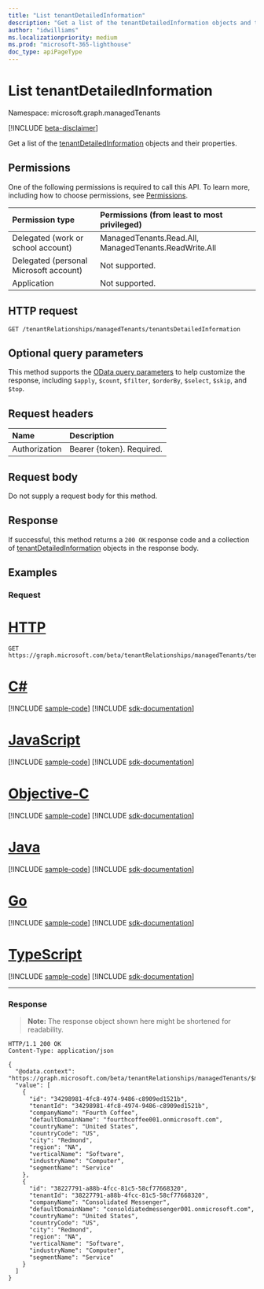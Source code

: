 ```yaml
---
title: "List tenantDetailedInformation"
description: "Get a list of the tenantDetailedInformation objects and their properties."
author: "idwilliams"
ms.localizationpriority: medium
ms.prod: "microsoft-365-lighthouse"
doc_type: apiPageType
---
```


# List tenantDetailedInformation
Namespace: microsoft.graph.managedTenants

[!INCLUDE [beta-disclaimer](../../includes/beta-disclaimer.md)]

Get a list of the [tenantDetailedInformation](../resources/managedtenants-tenantdetailedinformation.md) objects and their properties.

## Permissions
One of the following permissions is required to call this API. To learn more, including how to choose permissions, see [Permissions](/graph/permissions-reference).

|Permission type|Permissions (from least to most privileged)|
|:---|:---|
|Delegated (work or school account)|ManagedTenants.Read.All, ManagedTenants.ReadWrite.All|
|Delegated (personal Microsoft account)|Not supported.|
|Application|Not supported.|

## HTTP request

<!-- {
  "blockType": "ignored"
}
-->
``` http
GET /tenantRelationships/managedTenants/tenantsDetailedInformation
```

## Optional query parameters
This method supports the [OData query parameters](/graph/query-parameters) to help customize the response, including `$apply`, `$count`, `$filter`, `$orderBy`, `$select`, `$skip`, and `$top`.

## Request headers
|Name|Description|
|:---|:---|
|Authorization|Bearer {token}. Required.|

## Request body
Do not supply a request body for this method.

## Response

If successful, this method returns a `200 OK` response code and a collection of [tenantDetailedInformation](../resources/managedtenants-tenantdetailedinformation.md) objects in the response body.

## Examples

### Request

# [HTTP](#tab/http)
<!-- {
  "blockType": "request",
  "name": "list_tenantdetailedinformation"
}
-->
``` http
GET https://graph.microsoft.com/beta/tenantRelationships/managedTenants/tenantsDetailedInformation
```
# [C#](#tab/csharp)
[!INCLUDE [sample-code](../includes/snippets/csharp/list-tenantdetailedinformation-csharp-snippets.md)]
[!INCLUDE [sdk-documentation](../includes/snippets/snippets-sdk-documentation-link.md)]

# [JavaScript](#tab/javascript)
[!INCLUDE [sample-code](../includes/snippets/javascript/list-tenantdetailedinformation-javascript-snippets.md)]
[!INCLUDE [sdk-documentation](../includes/snippets/snippets-sdk-documentation-link.md)]

# [Objective-C](#tab/objc)
[!INCLUDE [sample-code](../includes/snippets/objc/list-tenantdetailedinformation-objc-snippets.md)]
[!INCLUDE [sdk-documentation](../includes/snippets/snippets-sdk-documentation-link.md)]

# [Java](#tab/java)
[!INCLUDE [sample-code](../includes/snippets/java/list-tenantdetailedinformation-java-snippets.md)]
[!INCLUDE [sdk-documentation](../includes/snippets/snippets-sdk-documentation-link.md)]

# [Go](#tab/go)
[!INCLUDE [sample-code](../includes/snippets/go/list-tenantdetailedinformation-go-snippets.md)]
[!INCLUDE [sdk-documentation](../includes/snippets/snippets-sdk-documentation-link.md)]

# [TypeScript](#tab/typescript)
[!INCLUDE [sample-code](../includes/snippets/typescript/list-tenantdetailedinformation-typescript-snippets.md)]
[!INCLUDE [sdk-documentation](../includes/snippets/snippets-sdk-documentation-link.md)]

---



### Response
>**Note:** The response object shown here might be shortened for readability.
<!-- {
  "blockType": "response",
  "truncated": true,
  "@odata.type": "Collection(microsoft.graph.managedTenants.tenantDetailedInformation)"
}
-->
``` http
HTTP/1.1 200 OK
Content-Type: application/json

{
  "@odata.context": "https://graph.microsoft.com/beta/tenantRelationships/managedTenants/$metadata#tenantDetailedInformation",
  "value": [
    {
      "id": "34298981-4fc8-4974-9486-c8909ed1521b",
      "tenantId": "34298981-4fc8-4974-9486-c8909ed1521b",
      "companyName": "Fourth Coffee",
      "defaultDomainName": "fourthcoffee001.onmicrosoft.com",
      "countryName": "United States",
      "countryCode": "US",
      "city": "Redmond",
      "region": "NA",
      "verticalName": "Software",
      "industryName": "Computer",
      "segmentName": "Service"
    },
    {
      "id": "38227791-a88b-4fcc-81c5-58cf77668320",
      "tenantId": "38227791-a88b-4fcc-81c5-58cf77668320",
      "companyName": "Consolidated Messenger",
      "defaultDomainName": "consoldiatedmessenger001.onmicrosoft.com",
      "countryName": "United States",
      "countryCode": "US",
      "city": "Redmond",
      "region": "NA",
      "verticalName": "Software",
      "industryName": "Computer",
      "segmentName": "Service"
    }
  ]
}
```
